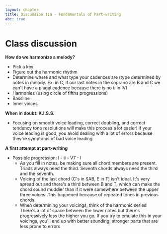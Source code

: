 ```yaml
---
layout: chapter
title: Discussion 11a - Fundamentals of Part-writing
abc: true
---
```


# Class discussion

**How do we harmonize a melody?**
- Pick a key
- Figure out the harmonic rhythm
- Determine where and what type your cadences are (type determined by notes in melody. Ex: in C, if our last notes in the soprano are B and C we can't have a plagal cadence because there is no ti in IV)
- Harmonies (using circle of fifths progressions)
- Bassline
- Inner voices

**When in doubt: K.I.S.S.**
- Focusing on smooth voice leading, correct doubling, and correct tendency tone resolutions will make this process a lot easier! If your voice leading is good, you avoid dealing with a lot of errors because they're symptoms of bad voice leading

**A first attempt at part-writing**
- Possible progression: I - ii - V7 - I
  - As you fill in notes, be making sure all chord members are present. Triads always need the third. Seventh chords always need the third and the seventh. 
  - Voicing of the last chord (C's in SAB, E in T) isn't ideal. It's very spread out and there's a third between B and T, which can make the chord sound muddier than if it were somewhere between the upper three voices. This happened because of repeated tones in previous chords
  - When determining your voicings, think of the harmonic series! There's a lot of space between the lower notes but there's progressively less the higher you go. If you try to emulate this in your voicings, you'll end up with better sounding, stronger parts that are less prone to errors
